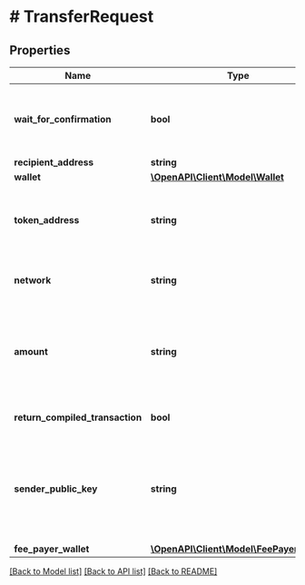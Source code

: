 # # TransferRequest

## Properties

Name | Type | Description | Notes
------------ | ------------- | ------------- | -------------
**wait_for_confirmation** | **bool** | Whether to wait for the transaction to be confirmed on the blockchain or simply be processed.  Processed means that our node has picked up the transaction request, but not that it was confirmed by the Solana cluster.  Confirmed means that the cluster voted on your transaction and approved it. To be completely sure that the transaction succeeded, you can either set &#x60;wait_for_confirmation&#x3D;True&#x60; (call takes 20 seconds with True; about 4 seconds for processed) or you can [get the transaction metadata](/#tag/Solana-Transaction/operation/solanaGetTransaction) using the signature in the response returned. Once it returns the metadata, then the transaction should have succeeded. | [optional] [default to true]
**recipient_address** | **string** | The public key address of the recipient to whom you want to send a token or NFT |
**wallet** | [**\OpenAPI\Client\Model\Wallet**](Wallet.md) |  | [optional]
**token_address** | **string** | If you&#39;re transfering an NFT, supply the &#x60;mint&#x60; (the address of the mint) for the &#x60;token_address&#x60;. If you&#39;re transfering a token, supply the token address found on the explorer (e.g., see &#x60;SRMuApVNdxXokk5GT7XD5cUUgXMBCoAz2LHeuAoKWRt&#x60; for &lt;a href&#x3D;\&quot;https://explorer.solana.com/address/SRMuApVNdxXokk5GT7XD5cUUgXMBCoAz2LHeuAoKWRt\&quot; target&#x3D;\&quot;_blank\&quot;&gt;Serum Token&lt;/a&gt;) for the &#x60;token_address&#x60;. If you&#39;re transferring SOL, do not supply a value for &#x60;token_address&#x60;. | [optional]
**network** | **string** |  | [optional] [default to 'devnet']
**amount** | **string** | This value must be a string. What you provide here depends on if you are sending an NFT, an SPL token, or SOL.  - NFT: This must be &#39;1&#39;. - SPL Token: This must be an integer in string format. To convert from what you see on a wallet UI (e.g., 1 ATLAS, 1 USDC) to an integer value, you have to multiply that value by 10^&lt;i&gt;x&lt;/i&gt; where &lt;i&gt;x&lt;/i&gt; is the number of decimals. For example, to transfer 0.2 USDC, if USDC uses 6 decimals, then the amount is 0.2 * 10^6 &#x3D; 200000. You can get the number of decimals for a given SPL token &lt;a href&#x3D;\&quot;#operation/solanaGetSPLToken\&quot;&gt;here&lt;/a&gt;. - SOL: Supply this value denominated in SOL in a string format. This does not need to be an integer. For example, if you want to send 0.0005 SOL, then amount &#x3D; \&quot;0.0005\&quot;. | [optional] [default to '1']
**return_compiled_transaction** | **bool** | If &#x60;false&#x60;, we sign and submit the transaction (&#x60;wallet&#x60; is required in this case; do not provide a value for &#x60;sender_public_key&#x60;).  If &#x60;true&#x60;, we compile the transaction (either &#x60;wallet&#x60; or &#x60;sender_public_key&#x60; is required in this case; do not provide both). | [optional] [default to false]
**sender_public_key** | **string** | To understand the purpose of &#x60;sender_public_key&#x60; first note the following: There are two ways you can complete a transfer transaction: (1) we complete it for you with your &#x60;wallet&#x60; information or (2) we return the raw instruction data that you can sign and submit yourself (no private keys required). When you provide your &#x60;wallet&#x60; authentication, we are able to determine your wallet&#39;s public key, which is the sender public key of the transaction. When you are not providing your &#x60;wallet&#x60; as authentication, we still need the &#x60;sender_public_key&#x60; to be able to return the compiled transaction. Thus, you provide &#x60;sender_public_key&#x60; only if you are not providing &#x60;wallet&#x60; authentication information and you are returning a compiled transaction. You will receive an error if you provide both &#x60;wallet&#x60; and &#x60;sender_public_key&#x60;. You will receive an error if you provide neither &#x60;wallet&#x60; nor &#x60;sender_public_key&#x60;. | [optional] [default to 'null']
**fee_payer_wallet** | [**\OpenAPI\Client\Model\FeePayerWallet**](FeePayerWallet.md) |  | [optional]

[[Back to Model list]](../../README.md#models) [[Back to API list]](../../README.md#endpoints) [[Back to README]](../../README.md)
